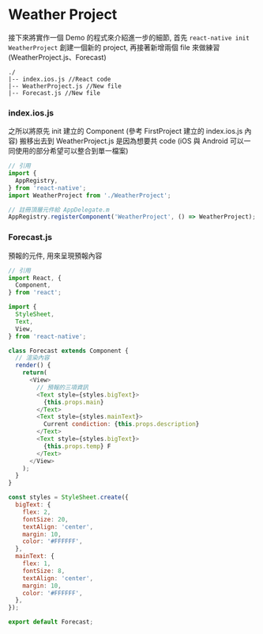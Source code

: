 # Weather Project

接下來將實作一個 Demo 的程式來介紹進一步的細節, 首先 `react-native init WeatherProject` 創建一個新的 project, 再接著新增兩個 file 來做練習 (WeatherProject.js、Forecast)

```
./
|-- index.ios.js //React code
|-- WeatherProject.js //New file
|-- Forecast.js //New file
```

### index.ios.js
之所以將原先 init 建立的 Component (參考 FirstProject 建立的 index.ios.js 內容) 搬移出去到 WeatherProject.js 是因為想要共 code (iOS 與 Android 可以一同使用的部分希望可以整合到單一檔案)

```javascript
// 引用
import {
  AppRegistry,
} from 'react-native';
import WeatherProject from './WeatherProject';

// 註冊頂層元件給 AppDelegate.m
AppRegistry.registerComponent('WeatherProject', () => WeatherProject);
```

### Forecast.js
預報的元件, 用來呈現預報內容

```javascript
// 引用
import React, {
  Component,
} from 'react';

import {
  StyleSheet,
  Text,
  View,
} from 'react-native';

class Forecast extends Component {
  // 渲染內容
  render() {
    return(
      <View>
        // 預報的三項資訊
        <Text style={styles.bigText}>
          {this.props.main}
        </Text>
        <Text style={styles.mainText}>
          Current condiction: {this.props.description}
        </Text>
        <Text style={styles.bigText}>
          {this.props.temp} F
        </Text>
      </View>
    );
  }
}

const styles = StyleSheet.create({
  bigText: {
    flex: 2,
    fontSize: 20,
    textAlign: 'center',
    margin: 10,
    color: '#FFFFFF',
  },
  mainText: {
    flex: 1,
    fontSize: 8,
    textAlign: 'center',
    margin: 10,
    color: '#FFFFFF',
  },
});

export default Forecast;
```